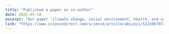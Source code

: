 ```yaml
---
title: "Published a paper as co-author"
date: 2025-05-10
excerpt: "Our paper 'climate change, social environment, health, and urban inequality: developing a novel adaptive evaluation framework' ([link]) has been accepted to *Sustainable Cities and Society*."
link: "https://www.sciencedirect.com/science/article/abs/pii/S2210670725003191"
---
```



